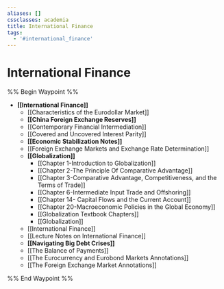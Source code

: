 ```yaml
---
aliases: []
cssclasses: academia
title: International Finance
tags:
  - '#international_finance'
---
```

# International Finance

%% Begin Waypoint %%
- **[[International Finance]]**
	- [[Characteristics of the Eurodollar Market]]
	- **[[China Foreign Exchange Reserves]]**
	- [[Contemporary Financial Intermediation]]
	- [[Covered and Uncovered Interest Parity]]
	- **[[Economic Stabilization Notes]]**
	- [[Foreign Exchange Markets and Exchange Rate Determination]]
	- **[[Globalization]]**
		- [[Chapter 1-Introduction to Globalization]]
		- [[Chapter 2-The Principle Of Comparative Advantage]]
		- [[Chapter 3-Comparative Advantage, Competitiveness, and the Terms of Trade]]
		- [[Chapter 6-Intermediate Input Trade and Offshoring]]
		- [[Chapter 14- Capital Flows and the Current Account]]
		- [[Chapter 20-Macroeconomic Policies in the Global Economy]]
		- [[Globalization Textbook Chapters]]
		- [[Globalization]]
	- [[International Finance]]
	- [[Lecture Notes on International Finance]]
	- **[[Navigating Big Debt Crises]]**
	- [[The Balance of Payments]]
	- [[The Eurocurrency and Eurobond Markets Annotations]]
	- [[The Foreign Exchange Market Annotations]]

%% End Waypoint %%